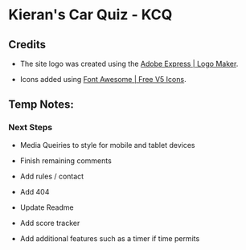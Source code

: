 # Kieran's Car Quiz - KCQ

## Credits

- The site logo was created using the <a href="https://express.adobe.com/express-apps/logo-maker/" target="_blank" rel="noopener" aria-label="Link to Adobe Express | Free Logo Maker (opens in new tab)">Adobe Express | Logo Maker</a>.

- Icons added using <a href="https://fontawesome.com/v5/search?o=r&m=free" target="_blank" rel="noopener" aria-label="Link to Font Awesome | Free V5 Icons (opens in new tab)">Font Awesome | Free V5 Icons</a>.




## Temp Notes: 

### Next Steps

- Media Queiries to style for mobile and tablet devices

- Finish remaining comments

- Add rules / contact 

- Add 404

- Update Readme

- Add score tracker

- Add additional features such as a timer if time permits 

